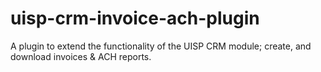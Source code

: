 # uisp-crm-invoice-ach-plugin
A plugin to extend the functionality of the UISP CRM module; create, and download invoices &amp; ACH reports.

